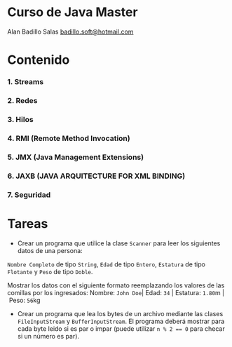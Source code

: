 # Curso de Java Master

Alan Badillo Salas <badillo.soft@hotmail.com>

# Contenido

### 1. Streams
### 2. Redes
### 3. Hilos
### 4. RMI (Remote Method Invocation)
### 5. JMX (Java Management Extensions)
### 6. JAXB (JAVA ARQUITECTURE FOR XML BINDING)
### 7. Seguridad

# Tareas

* Crear un programa que utilice la clase `Scanner` para leer los siguientes datos de una persona:

`Nombre Completo` de tipo `String`, `Edad` de tipo `Entero`, `Estatura` de tipo `Flotante` y `Peso` de tipo `Doble`.

Mostrar los datos con el siguiente formato reemplazando los valores de las comillas por los ingresados:
  Nombre: `John Doe`| Edad: `34` | Estatura: `1.80`m | Peso: `56`kg
  
* Crear un programa que lea los bytes de un archivo mediante las clases `FileInputStream` y `BufferInputStream`.
El programa deberá mostrar para cada byte leido si es par o impar (puede utilizar `n % 2 == 0` para checar si un número es par).
